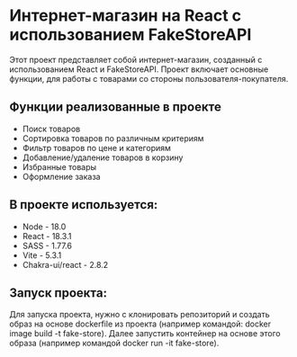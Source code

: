 # Интернет-магазин на React с использованием FakeStoreAPI

Этот проект представляет собой интернет-магазин, созданный с использованием React и FakeStoreAPI. Проект включает основные функции, для работы с товарами со стороны пользователя-покупателя.

## Функции реализованные в проекте

- Поиск товаров
- Сортировка товаров по различным критериям
- Фильтр товаров по цене и категориям
- Добавление/удаление товаров в корзину
- Избранные товары
- Оформление заказа

## В проекте используется:

- Node - 18.0
- React - 18.3.1
- SASS - 1.77.6
- Vite - 5.3.1
- Chakra-ui/react - 2.8.2

## Запуск проекта:

Для запуска проекта, нужно с клонировать репозиторий и создать образ на основе dockerfile из проекта (например командой: docker image build -t fake-store). Далее запустить контейнер на основе этого образа (например командой docker run -it fake-store).
